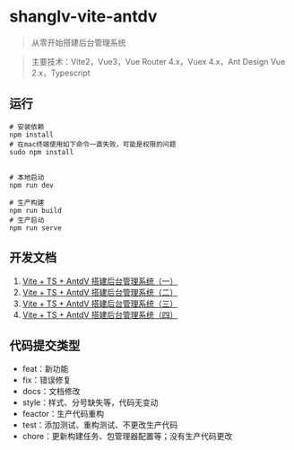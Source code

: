# shanglv-vite-antdv

> 从零开始搭建后台管理系统

> 主要技术：Vite2，Vue3，Vue Router 4.x，Vuex 4.x，Ant Design Vue 2.x，Typescript

## 运行

```
# 安装依赖
npm install
# 在mac终端使用如下命令一直失败，可能是权限的问题
sudo npm install


# 本地启动
npm run dev

# 生产构建
npm run build
# 生产启动
npm run serve
```

## 开发文档

1. [Vite + TS + AntdV 搭建后台管理系统（一）](https://github.com/zptime/shanglv-vite-antdv/blob/main/readme/FIRST.md)
2. [Vite + TS + AntdV 搭建后台管理系统（二）](https://github.com/zptime/shanglv-vite-antdv/blob/main/readme/SECOND.md)
3. [Vite + TS + AntdV 搭建后台管理系统（三）](https://github.com/zptime/shanglv-vite-antdv/blob/main/readme/THIRD.md)
4. [Vite + TS + AntdV 搭建后台管理系统（四）](https://github.com/zptime/shanglv-vite-antdv/blob/main/readme/FOURTH.md)

## 代码提交类型

- feat：新功能
- fix：错误修复
- docs：文档修改
- style：样式、分号缺失等，代码无变动
- feactor：生产代码重构
- test：添加测试、重构测试、不更改生产代码
- chore：更新构建任务、包管理器配置等；没有生产代码更改


